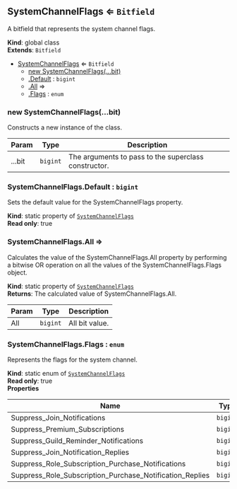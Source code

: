 <a name="SystemChannelFlags"></a>

## SystemChannelFlags ⇐ <code>Bitfield</code>
A bitfield that represents the system channel flags.

**Kind**: global class  
**Extends**: <code>Bitfield</code>  

* [SystemChannelFlags](#SystemChannelFlags) ⇐ <code>Bitfield</code>
    * [new SystemChannelFlags(...bit)](#new_SystemChannelFlags_new)
    * [.Default](#SystemChannelFlags.Default) : <code>bigint</code>
    * [.All](#SystemChannelFlags.All) ⇒
    * [.Flags](#SystemChannelFlags.Flags) : <code>enum</code>

<a name="new_SystemChannelFlags_new"></a>

### new SystemChannelFlags(...bit)
Constructs a new instance of the class.


| Param | Type | Description |
| --- | --- | --- |
| ...bit | <code>bigint</code> | The arguments to pass to the superclass constructor. |

<a name="SystemChannelFlags.Default"></a>

### SystemChannelFlags.Default : <code>bigint</code>
Sets the default value for the SystemChannelFlags property.

**Kind**: static property of [<code>SystemChannelFlags</code>](#SystemChannelFlags)  
**Read only**: true  
<a name="SystemChannelFlags.All"></a>

### SystemChannelFlags.All ⇒
Calculates the value of the SystemChannelFlags.All property by performing a bitwise OR operationon all the values of the SystemChannelFlags.Flags object.

**Kind**: static property of [<code>SystemChannelFlags</code>](#SystemChannelFlags)  
**Returns**: The calculated value of SystemChannelFlags.All.  

| Param | Type | Description |
| --- | --- | --- |
| All | <code>bigint</code> | All bit value. |

<a name="SystemChannelFlags.Flags"></a>

### SystemChannelFlags.Flags : <code>enum</code>
Represents the flags for the system channel.

**Kind**: static enum of [<code>SystemChannelFlags</code>](#SystemChannelFlags)  
**Read only**: true  
**Properties**

| Name | Type | Default |
| --- | --- | --- |
| Suppress_Join_Notifications | <code>bigint</code> | <code></code> | 
| Suppress_Premium_Subscriptions | <code>bigint</code> | <code></code> | 
| Suppress_Guild_Reminder_Notifications | <code>bigint</code> | <code></code> | 
| Suppress_Join_Notification_Replies | <code>bigint</code> | <code></code> | 
| Suppress_Role_Subscription_Purchase_Notifications | <code>bigint</code> | <code></code> | 
| Suppress_Role_Subscription_Purchase_Notification_Replies | <code>bigint</code> | <code></code> | 

